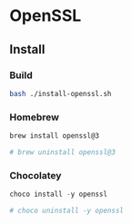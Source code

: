 # OpenSSL

## Install

### Build

```bash
bash ./install-openssl.sh
```

### Homebrew

```sh
brew install openssl@3

# brew uninstall openssl@3
```

### Chocolatey

```ps1
choco install -y openssl

# choco uninstall -y openssl
```
